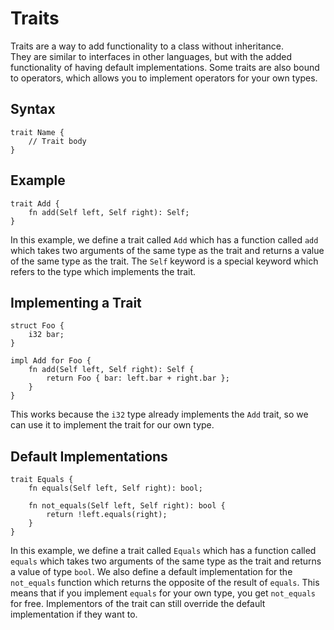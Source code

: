# Traits

Traits are a way to add functionality to a class without inheritance. \
They are similar to interfaces in other languages, but with the added functionality of having default implementations.
Some traits are also bound to operators, which allows you to implement operators for your own types.

## Syntax

```
trait Name {
    // Trait body
}
```

## Example

```
trait Add {
    fn add(Self left, Self right): Self;
}
```

In this example, we define a trait called `Add` which has a function called `add` which takes two arguments of the same type as the trait and returns a value of the same type as the trait.
The `Self` keyword is a special keyword which refers to the type which implements the trait.

## Implementing a Trait

```
struct Foo {
    i32 bar;
}

impl Add for Foo {
    fn add(Self left, Self right): Self {
        return Foo { bar: left.bar + right.bar };
    }
}
```

This works because the `i32` type already implements the `Add` trait, so we can use it to implement the trait for our own type.

## Default Implementations

```
trait Equals {
    fn equals(Self left, Self right): bool;
    
    fn not_equals(Self left, Self right): bool {
        return !left.equals(right);
    }
}
```

In this example, we define a trait called `Equals` which has a function called `equals` which takes two arguments of the same type as the trait and returns a value of type `bool`.
We also define a default implementation for the `not_equals` function which returns the opposite of the result of `equals`.
This means that if you implement `equals` for your own type, you get `not_equals` for free.
Implementors of the trait can still override the default implementation if they want to.